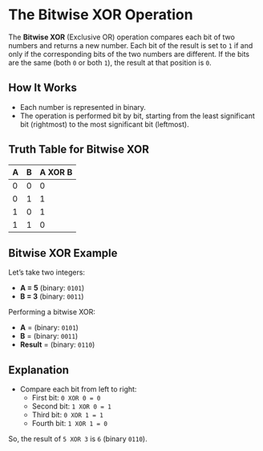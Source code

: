 # The Bitwise XOR Operation

The **Bitwise XOR** (Exclusive OR) operation compares each bit of two numbers and returns a new number. Each bit of the result is set to `1` if and only if the corresponding bits of the two numbers are different. If the bits are the same (both `0` or both `1`), the result at that position is `0`.

## How It Works

- Each number is represented in binary.
- The operation is performed bit by bit, starting from the least significant bit (rightmost) to the most significant bit (leftmost).

## Truth Table for Bitwise XOR

| A   | B   | A XOR B |
|-----|-----|---------|
| 0   | 0   | 0       |
| 0   | 1   | 1       |
| 1   | 0   | 1       |
| 1   | 1   | 0       |

## Bitwise XOR Example

Let’s take two integers:

- **A = 5** (binary: `0101`)
- **B = 3** (binary: `0011`)

Performing a bitwise XOR:

- **A** = (binary: `0101`)  
- **B** = (binary: `0011`)  
- **Result** = (binary: `0110`)

## Explanation

- Compare each bit from left to right:
  - First bit: `0 XOR 0 = 0`
  - Second bit: `1 XOR 0 = 1`
  - Third bit: `0 XOR 1 = 1`
  - Fourth bit: `1 XOR 1 = 0`

So, the result of `5 XOR 3` is `6` (binary `0110`).
